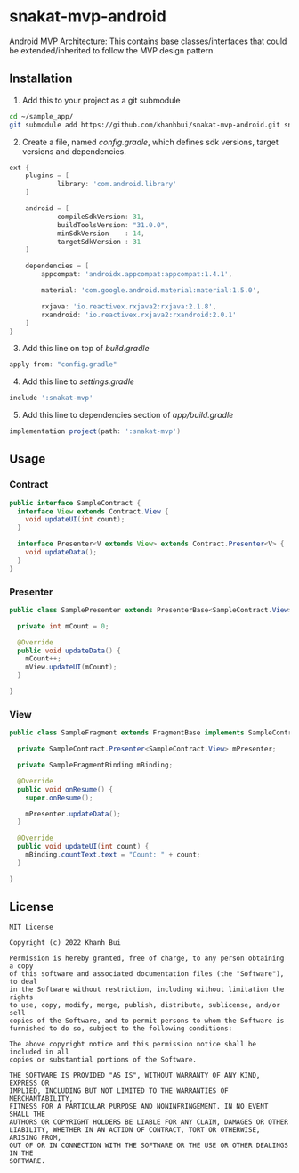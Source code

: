 # snakat-mvp-android
Android MVP Architecture: This contains base classes/interfaces that could be extended/inherited to follow the MVP design pattern.

## Installation
1. Add this to your project as a git submodule
```sh
cd ~/sample_app/
git submodule add https://github.com/khanhbui/snakat-mvp-android.git snakat-mvp
```
2. Create a file, named *config.gradle*, which defines sdk versions, target versions and dependencies.
```groovy
ext {
    plugins = [
            library: 'com.android.library'
    ]

    android = [
            compileSdkVersion: 31,
            buildToolsVersion: "31.0.0",
            minSdkVersion    : 14,
            targetSdkVersion : 31
    ]

    dependencies = [
        appcompat: 'androidx.appcompat:appcompat:1.4.1',

        material: 'com.google.android.material:material:1.5.0',

        rxjava: 'io.reactivex.rxjava2:rxjava:2.1.8',
        rxandroid: 'io.reactivex.rxjava2:rxandroid:2.0.1'
    ]
}
```
3. Add this line on top of *build.gradle*
```groovy
apply from: "config.gradle"
```
4. Add this line to *settings.gradle*
```groovy
include ':snakat-mvp'
```
5. Add this line to dependencies section of *app/build.gradle*
```groovy
implementation project(path: ':snakat-mvp')
```

## Usage
### Contract
```java
public interface SampleContract {
  interface View extends Contract.View {
    void updateUI(int count);
  }

  interface Presenter<V extends View> extends Contract.Presenter<V> {
    void updateData();
  }
}
```
### Presenter
```java
public class SamplePresenter extends PresenterBase<SampleContract.View> implements SampleContract.Presenter<SampleContract.View> {

  private int mCount = 0;

  @Override
  public void updateData() {
    mCount++;
    mView.updateUI(mCount);
  }

}

```
### View
```java
public class SampleFragment extends FragmentBase implements SampleContract.View {

  private SampleContract.Presenter<SampleContract.View> mPresenter;

  private SampleFragmentBinding mBinding;

  @Override
  public void onResume() {
    super.onResume();

    mPresenter.updateData();
  }

  @Override
  public void updateUI(int count) {
    mBinding.countText.text = "Count: " + count;
  }

}
```

## License
```
MIT License

Copyright (c) 2022 Khanh Bui

Permission is hereby granted, free of charge, to any person obtaining a copy
of this software and associated documentation files (the "Software"), to deal
in the Software without restriction, including without limitation the rights
to use, copy, modify, merge, publish, distribute, sublicense, and/or sell
copies of the Software, and to permit persons to whom the Software is
furnished to do so, subject to the following conditions:

The above copyright notice and this permission notice shall be included in all
copies or substantial portions of the Software.

THE SOFTWARE IS PROVIDED "AS IS", WITHOUT WARRANTY OF ANY KIND, EXPRESS OR
IMPLIED, INCLUDING BUT NOT LIMITED TO THE WARRANTIES OF MERCHANTABILITY,
FITNESS FOR A PARTICULAR PURPOSE AND NONINFRINGEMENT. IN NO EVENT SHALL THE
AUTHORS OR COPYRIGHT HOLDERS BE LIABLE FOR ANY CLAIM, DAMAGES OR OTHER
LIABILITY, WHETHER IN AN ACTION OF CONTRACT, TORT OR OTHERWISE, ARISING FROM,
OUT OF OR IN CONNECTION WITH THE SOFTWARE OR THE USE OR OTHER DEALINGS IN THE
SOFTWARE.
```
